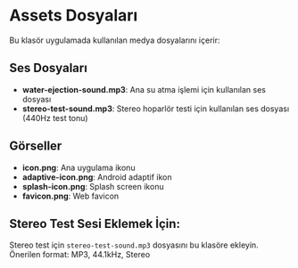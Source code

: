 # Assets Dosyaları

Bu klasör uygulamada kullanılan medya dosyalarını içerir:

## Ses Dosyaları
- **water-ejection-sound.mp3**: Ana su atma işlemi için kullanılan ses dosyası
- **stereo-test-sound.mp3**: Stereo hoparlör testi için kullanılan ses dosyası (440Hz test tonu)

## Görseller
- **icon.png**: Ana uygulama ikonu
- **adaptive-icon.png**: Android adaptif ikon
- **splash-icon.png**: Splash screen ikonu
- **favicon.png**: Web favicon

## Stereo Test Sesi Eklemek İçin:
Stereo test için `stereo-test-sound.mp3` dosyasını bu klasöre ekleyin.
Önerilen format: MP3, 44.1kHz, Stereo 